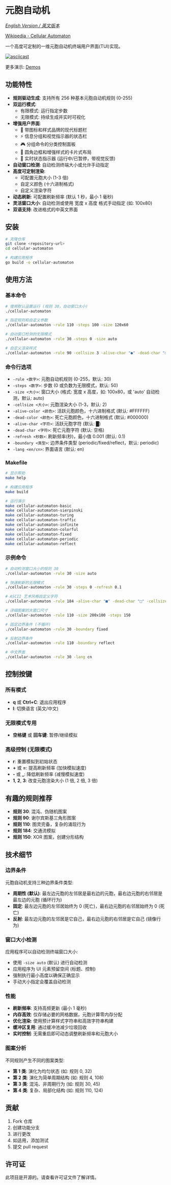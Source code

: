 # 元胞自动机

_[English Version / 英文版本](README.md)_

[Wikipedia - Cellular Automaton](https://en.wikipedia.org/wiki/Cellular_automaton)

一个高度可定制的一维元胞自动机终端用户界面(TUI)实现。

[![asciicast](https://asciinema.org/a/723316.svg)](https://asciinema.org/a/723316)

更多演示: [Demos](../demos/cellular-automaton/README.md)

## 功能特性

- **规则驱动生成**: 支持所有 256 种基本元胞自动机规则 (0-255)
- **双运行模式**:
  - 有限模式: 运行指定步数
  - 无限模式: 持续生成并实时可视化
- **增强用户界面**:
  - 🧬 带图标和样式品牌的现代标题栏
  - ⚡ 信息分组和视觉指示器的状态栏
  - 🎮 分组命令的分类控制面板
  - 📐 圆角边框和增强样式的卡片式布局
  - 🔄 实时状态指示器 (运行中/已暂停，带视觉反馈)
- **自动窗口检测**: 自动检测终端大小或允许手动指定
- **高度可定制渲染**:
  - 可配置元胞大小 (1-3 倍)
  - 自定义颜色 (十六进制格式)
  - 自定义渲染字符
- **动态刷新**: 可配置刷新频率 (默认 1 秒，最小 1 毫秒)
- **灵活窗口大小**: 自动检测或使用 宽度 x 高度 格式手动指定 (如: 100x80)
- **双语支持**: 改进格式的中英文界面

## 安装

```bash
# 克隆仓库
git clone <repository-url>
cd cellular-automaton

# 构建应用程序
go build -o cellular-automaton
```

## 使用方法

### 基本命令

```bash
# 使用默认设置运行 (规则 30，自动窗口大小)
./cellular-automaton

# 指定规则和自定义参数
./cellular-automaton -rule 110 -steps 100 -size 120x60

# 自动窗口检测的无限模式
./cellular-automaton -rule 30 -steps 0 -size auto

# 自定义渲染样式
./cellular-automaton -rule 90 -cellsize 3 -alive-char "●" -dead-char "○"
```

### 命令行选项

- `-rule <数字>`: 元胞自动机规则 (0-255，默认: 30)
- `-steps <数字>`: 步数 (0 或负数为无限模式，默认: 50)
- `-size <大小>`: 窗口大小 (格式: 宽度 x 高度，如: 100x80，或 'auto' 自动检测，默认: auto)
- `-cellsize <大小>`: 元胞渲染大小 (1-3，默认: 2)
- `-alive-color <颜色>`: 活跃元胞颜色，十六进制格式 (默认: #FFFFFF)
- `-dead-color <颜色>`: 死亡元胞颜色，十六进制格式 (默认: #000000)
- `-alive-char <字符>`: 活跃元胞字符 (默认: █)
- `-dead-char <字符>`: 死亡元胞字符 (默认: 空格)
- `-refresh <秒数>`: 刷新频率(秒)，最小值 0.001 (默认: 0.1)
- `-boundary <类型>`: 边界条件类型 (periodic/fixed/reflect，默认: periodic)
- `-lang <en/cn>`: 界面语言 (默认: en)

### Makefile

```bash
# 显示帮助
make help

# 构建应用程序
make build

# 运行演示
make cellular-automaton-basic
make cellular-automaton-sierpinski
make cellular-automaton-turing
make cellular-automaton-traffic
make cellular-automaton-infinite
make cellular-automaton-colorful
make cellular-automaton-fixed
make cellular-automaton-periodic
make cellular-automaton-reflect
```

### 示例命令

```bash
# 自动检测窗口大小的规则 30
./cellular-automaton -rule 30 -size auto

# 快速刷新的无限模式
./cellular-automaton -rule 30 -steps 0 -refresh 0.1

# ASCII 艺术风格自定义字符
./cellular-automaton -rule 184 -alive-char "■" -dead-char "□" -cellsize 1

# 详细图案的大窗口尺寸
./cellular-automaton -rule 110 -size 200x100 -steps 150

# 固定边界条件 (不循环)
./cellular-automaton -rule 30 -boundary fixed

# 反射边界条件
./cellular-automaton -rule 110 -boundary reflect

# 中文界面
./cellular-automaton -rule 30 -lang cn
```

## 控制按键

### 所有模式

- **q** 或 **Ctrl+C**: 退出应用程序
- **l**: 切换语言 (英文/中文)

### 无限模式专用

- **空格键** 或 **回车键**: 暂停/继续模拟

### 高级控制 (无限模式)

- **r**: 重置模拟到初始状态
- **+** 或 **=**: 提高刷新频率 (加快模拟速度)
- **-** 或 **\_**: 降低刷新频率 (减慢模拟速度)
- **1**, **2**, **3**: 改变元胞渲染大小 (1 倍, 2 倍, 3 倍)

## 有趣的规则推荐

- **规则 30**: 混沌、伪随机图案
- **规则 90**: 谢尔宾斯基三角形图案
- **规则 110**: 图灵完备，复杂的涌现行为
- **规则 184**: 交通流模拟
- **规则 150**: XOR 图案，创建分形结构

## 技术细节

### 边界条件

元胞自动机支持三种边界条件类型:

- **周期性 (默认)**: 最左边元胞的左邻居是最右边的元胞，最右边元胞的右邻居是最左边的元胞 (循环行为)
- **固定**: 最左边元胞的左邻居始终为 0 (死亡)，最右边元胞的右邻居始终为 0 (死亡)
- **反射**: 最左边元胞的左邻居是它自己，最右边元胞的右邻居是它自己 (镜像行为)

### 窗口大小检测

应用程序可以自动检测终端窗口大小:

- 使用 `-size auto` (默认) 进行自动检测
- 应用程序为 UI 元素预留空间 (标题、控制)
- 强制执行最小高度以确保正确显示
- 手动大小指定会覆盖自动检测

### 性能

- **刷新频率**: 支持高频更新 (最小 1 毫秒)
- **内存高效**: 仅存储必要的网格数据，元胞计算零内存分配
- **优化渲染**: 使用预计算样式字符串和高效字符串构建
- **缓冲区复用**: 通过缓冲池减少垃圾回收
- **实时控制**: 无需重启即可动态调整刷新频率和元胞大小

### 图案分析

不同规则产生不同的图案类型:

- **第 1 类**: 演化为均匀状态 (如: 规则 0, 32)
- **第 2 类**: 演化为简单周期结构 (如: 规则 4, 108)
- **第 3 类**: 混沌、非周期行为 (如: 规则 30, 45)
- **第 4 类**: 复杂、局部化结构 (如: 规则 110, 124)

## 贡献

1. Fork 仓库
2. 创建功能分支
3. 进行更改
4. 如适用，添加测试
5. 提交 pull request

## 许可证

此项目是开源的。请查看许可证文件了解详情。
